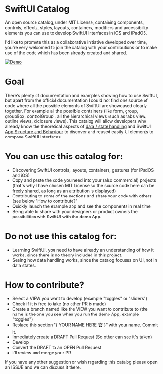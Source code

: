 # SwiftUI Catalog
An open source catalog, under MIT License, containing components, controls, effects, styles, layouts, containers, modifiers and accessibility elements you can use to develop SwiftUI Interfaces in iOS and iPadOS.

I'd like to promote this as a collaborative initiative developed over time, you're very welcomed to join the catalog with your contributions or to make use of the code which has been already created and shared.


[![Demo](https://i9.ytimg.com/vi/3sTYxTmiX0I/mq3.jpg?sqp=CISUwIwG&rs=AOn4CLD1j8VlXFoA6MCPXYrbclKharkyQQ)](https://www.youtube.com/watch?v=3sTYxTmiX0I)


# Goal
There's plenty of documentation and examples showing how to use SwiftUI, but apart from the official documentation I could not find one source of code where all the possible elements of SwiftUI are showcased clearly together. For example all the possible containers (like form, group, groupBox, controlGroup), all the hierarchical views (such as tabs view, outline views, diclosure views). 
This catalog will allow developers who already know the theoretical aspects of [data / state handling](https://developer.apple.com/documentation/swiftui/state-and-data-flow) and SwiftUI [App Structure and Behaviour](https://developer.apple.com/documentation/swiftui/app-structure-and-behavior) to discover and reused easily UI elements to compose SwiftUI Interfaces.

# You can use this catalog for:
- Discovering SwiftUI controls, layouts, containers, gestures (for iPadOS and iOS)
- Copy and paste the code you need into your (also commercial) projects (that's why I have chosen MIT License so the source code here can be freely shared, as long as an attribution is displayed)
- Contributing to some of the sections and share your code with others (see below "How to contribute?"
- Quickly launch the example app and see the components in real time
- Being able to share with your designers or product owners the possibilities with SwiftUI with the demo App.

# Do not use this catalog for:
- Learning SwiftUI, you need to have already an understanding of how it works, since there is no theory included in this project.
- Seeing how data handling works, since the catalog focuses on UI, not in data states.

# How to contribute?
- Select a VIEW you want to develop (example "toggles" or "sliders")
- Check if it is free to take (no other PR is made)
- Create a branch named like the VIEW you want to contribute to (the name is the one you see when you run the demo App, example "toggles")
- Replace this section "{ YOUR NAME HERE 🏆 }" with your name. Commit it.
- Inmediately create a DRAFT Pull Request (So other can see it's taken)
- Develop
- Convert the DRAFT to an OPEN Pull Request
- I'll review and merge your PR

If you have any other suggestion or wish regarding this catalog please open an ISSUE and we can discuss it there.

